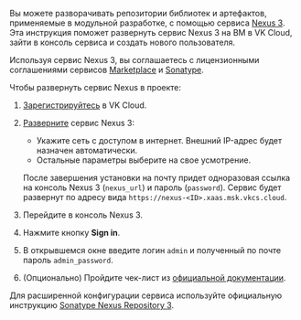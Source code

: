 Вы можете разворачивать репозитории библиотек и артефактов, применяемые в модульной разработке, с помощью сервиса [Nexus 3](https://msk.cloud.vk.com/app/services/marketplace/v2/apps/service/73f3ac8a-5c6e-4ced-a2e3-6ed6caed0fb0/latest/info/). Эта инструкция поможет развернуть сервис Nexus 3 на ВМ в VK Cloud, зайти в консоль сервиса и создать нового пользователя.

Используя сервис Nexus 3, вы соглашаетесь с лицензионными соглашениями сервисов [Marketplace](/ru/additionals/start/legal/marketplace) и [Sonatype](https://sonatype.ru/prices).

Чтобы развернуть сервис Nexus в проекте:

1. [Зарегистрируйтесь](/ru/additionals/start/account-registration) в VK Cloud.
1. [Разверните](../../instructions/pr-instance-add/) сервис Nexus 3:

   - Укажите сеть с доступом в интернет. Внешний IP-адрес будет назначен автоматически.
   - Остальные параметры выберите на свое усмотрение.

   После завершения установки на почту придет одноразовая ссылка на консоль Nexus 3 (`nexus_url`) и пароль (`password`). Сервис будет развернут по адресу вида `https://nexus-<ID>.xaas.msk.vkcs.cloud`.

1. Перейдите в консоль Nexus 3.
1. Нажмите кнопку **Sign in**.
1. В открывшемся окне введите логин `admin` и полученный по почте пароль `admin_password`.
1. (Опционально) Пройдите чек-лист из [официальной документации](https://help.sonatype.com/repomanager3/installation-and-upgrades/post-install-checklist).

<info>

Для расширенной конфигурации сервиса используйте официальную инструкцию [Sonatype Nexus Repository 3](https://help.sonatype.com/repomanager3).

</info>
